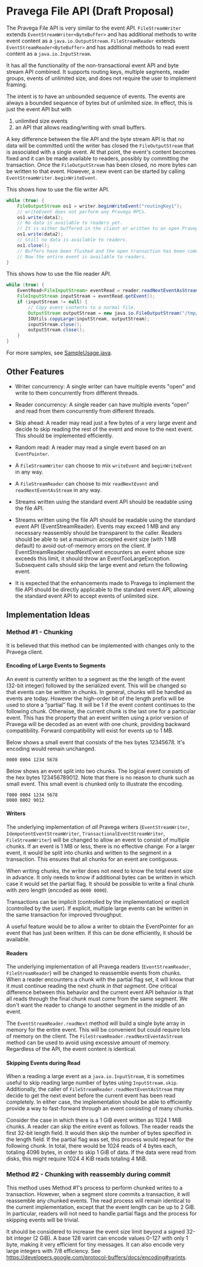 
# Pravega File API (Draft Proposal)

The Pravega File API is very similar to the event API.
`FileStreamWriter` extends `EventStreamWriter<ByteBuffer>` and has additional methods to write event content as a `java.io.OutputStream`.
`FileStreamReader` extends `EventStreamReader<ByteBuffer>` and has additional methods to read event content as a `java.io.InputStream`.

It has all the functionality of the non-transactional event API and byte stream API combined.
It supports routing keys, multiple segments, reader groups, events of unlimited size, and does not require the user to implement framing.

The intent is to have an unbounded sequence of events.
The events are always a bounded sequence of bytes but of unlimited size.
In effect, this is just the event API but with
1) unlimited size events
2) an API that allows reading/writing with small buffers.

A key difference between the file API and the byte stream API is that no data will be committed until the writer has closed
the `FileOutputStream` that is associated with a single event.
At that point, the event's content becomes fixed and it can be made available to readers, possibly by committing the transaction.
Once the `FileOutputStream` has been closed, no more bytes can be written to that event.
However, a new event can be started by calling `EventStreamWriter.beginWriteEvent`.

This shows how to use the file writer API.

```java
while (true) {
    FileOutputStream os1 = writer.beginWriteEvent("routingKey1");
    // writeEvent does not perform any Pravega RPCs.
    os1.write(data1);
    // No data is available to readers yet.
    // It is either buffered in the client or written to an open Pravega transaction.
    os1.write(data2);
    // Still no data is available to readers.
    os1.close();
    // Buffers have been flushed and the open transaction has been committed.
    // Now the entire event is available to readers.
}
```

This shows how to use the file reader API.

```java
while (true) {
    EventRead<FileInputStream> eventRead = reader.readNextEventAsStream(timeout);
    FileInputStream inputStream = eventRead.getEvent();
    if (inputStream != null) {
        // Copy event contents to a normal file.
        OutputStream outputStream = new java.io.FileOutputStream("/tmp/file");
        IOUtils.copyLarge(inputStream, outputStream);
        inputStream.close();
        outputStream.close();
    }
}
```

For more samples, see [SampleUsage.java](SampleUsage.java).

## Other Features

- Writer concurrency: A single writer can have multiple events "open" and write to them concurrently from
  different threads.

- Reader concurrency: A single reader can have multiple events "open" and read from them concurrently from
  different threads.

- Skip ahead: A reader may read just a few bytes of a very large event and decide to skip reading the rest of the event
  and move to the next event. This should be implemented efficiently.

- Random read: A reader may read a single event based on an `EventPointer`.

- A `FileStreamWriter` can choose to mix `writeEvent` and `beginWriteEvent` in any way.

- A `FileStreamReader` can choose to mix `readNextEvent` and `readNextEventAsStream` in any way.

- Streams written using the standard event API should be readable using the file API.

- Streams written using the file API should be readable using the standard event API (EventStreamReader).
  Events may exceed 1 MB and any necessary reassembly should be transparent to the caller.
  Readers should be able to set a maximum accepted event size (with 1 MB default) to avoid out-of-memory errors on the client.
  If EventStreamReader.readNextEvent encounters an event whose size exceeds this limit, it should
  throw an EventTooLargeException. Subsequent calls should skip the large event and return the following event.

- It is expected that the enhancements made to Pravega to implement the file API should be directly applicable to the standard event API,
  allowing the standard event API to accept events of unlimited size.

## Implementation Ideas

### Method #1 - Chunking

It is believed that this method can be implemented with changes only to the Pravega client.

#### Encoding of Large Events to Segments

An event is currently written to a segment as the the length of the event (32-bit integer) followed by the serialized event.
This will be changed so that events can be written in chunks.
In general, chunks will be handled as events are today.
However the high-order bit of the length prefix will be used to store a “partial” flag.
It will be 1 if the event content continues to the following chunk.
Otherwise, the current chunk is the last one for a particular event.
This has the property that an event written using a prior version of Pravega will be decoded as an event with one chunk, providing backward compatibility.
Forward compatibility will exist for events up to 1 MB.

Below shows a small event that consists of the hex bytes 12345678. It's encoding would remain unchanged.
```
0000 0004 1234 5678
```

Below shows an event split into two chunks.
The logical event consists of the hex bytes 123456789012.
Note that there is no reason to chunk such as small event.
This small event is chunked only to illustrate the encoding.
```
f000 0004 1234 5678
0000 0002 9012
```


#### Writers

The underlying implementation of *all* Pravega writers
(`EventStreamWriter`, `IdempotentEventStreamWriter`, `TransactionalEventStreamWriter`, `FileStreamWriter`)
will be changed to allow an event to consist of multiple chunks.
If an event is 1 MB or less, there is no effective change.
For a larger event, it would be split into chunks and written to the segment in a transaction.
This ensures that all chunks for an event are contiguous.

When writing chunks, the writer does not need to know the total event size in advance.
It only needs to know if additional bytes can be written in which case it would set the partial flag.
It should be possible to write a final chunk with zero length (encoded as `0000 0000`).

Transactions can be implicit (controlled by the implementation) or explicit (controlled by the user).
If explicit, multiple large events can be written in the same transaction for improved throughput.

A useful feature would be to allow a writer to obtain the EventPointer for an event that has just been written.
If this can be done efficiently, it should be available.

#### Readers

The underlying implementation of all Pravega readers
(`EventStreamReader`, `FileStreamReader`)
will be changed to reassemble events from chunks. 
When a reader encounters a chunk with the partial flag set, it will know that it must continue reading the next chunk *in that segment*.
One critical difference between this behavior and the current event API behavior is that all reads through the final chunk must come from the same segment.
We don't want the reader to change to another segment in the middle of an event.

The `EventStreamReader.readNext` method will build a single byte array in memory for the entire event.
This will be convenient but could require lots of memory on the client.
The `FileStreamReader.readNextEventAsStream` method can be used to avoid using excessive amount of memory.
Regardless of the API, the event content is identical.

#### Skipping Events during Read

When a reading a large event as a `java.io.InputStream`, it is sometimes useful to skip reading
large number of bytes using `InputStream.skip`.
Additionally, the caller of `FileStreamReader.readNextEventAsStream` may decide to
get the next event before the current event has been read completely.
In either case, the implementation should be able to efficiently provide a way to
fast-forward through an event consisting of many chunks.

Consider the case in which there is a 1 GiB event written as 1024 1 MiB chunks.
A reader can skip the entire event as follows.
The reader reads the first 32-bit length field.
It would then skip the number of bytes specified in the length field.
If the partial flag was set, this process would repeat for the following chunk.
In total, there would be 1024 reads of 4 bytes each, totaling 4096 bytes, in order to skip 1 GiB of data.
If the data were read from disks, this might require 1024 4 KiB reads totaling 4 MiB.

### Method #2 - Chunking with reassembly during commit

This method uses Method #1's process to perform chunked writes to a transaction.
However, when a segment store commits a transaction, it will reassemble any chunked events.
The read process will remain identical to the current implementation, except that the event
length can be up to 2 GiB.
In particular, readers will not need to handle partial flags and the process for skipping events will be trivial.

It should be considered to increase the event size limit beyond a signed 32-bit integer (2 GiB).
A base 128 varint can encode values 0-127 with only 1 byte, making it very efficient for tiny messages.
It can also encode very large integers with 7/8 efficiency.
See https://developers.google.com/protocol-buffers/docs/encoding#varints.
